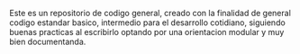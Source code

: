 Este es un repositorio de codigo general, creado con la finalidad de general codigo estandar basico, intermedio para el desarrollo cotidiano, siguiendo buenas practicas al escribirlo optando por una orientacion modular y muy bien documentanda.